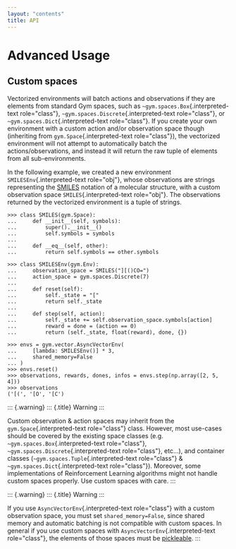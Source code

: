 ```yaml
---
layout: "contents"
title: API
---
```


Advanced Usage
==============

Custom spaces
-------------

Vectorized environments will batch actions and observations if they are
elements from standard Gym spaces, such as
`~gym.spaces.Box`{.interpreted-text role="class"},
`~gym.spaces.Discrete`{.interpreted-text role="class"}, or
`~gym.spaces.Dict`{.interpreted-text role="class"}. If you create your
own environment with a custom action and/or observation space though
(inheriting from `gym.Space`{.interpreted-text role="class"}), the
vectorized environment will not attempt to automatically batch the
actions/observations, and instead it will return the raw tuple of
elements from all sub-environments.

In the following example, we created a new environment
`SMILESEnv`{.interpreted-text role="obj"}, whose observations are
strings representing the
[SMILES](https://en.wikipedia.org/wiki/Simplified_molecular-input_line-entry_system)
notation of a molecular structure, with a custom observation space
`SMILES`{.interpreted-text role="obj"}. The observations returned by the
vectorized environment is a tuple of strings.

``` {.}
>>> class SMILES(gym.Space):
...     def __init__(self, symbols):
...         super().__init__()
...         self.symbols = symbols
...
...     def __eq__(self, other):
...         return self.symbols == other.symbols

>>> class SMILESEnv(gym.Env):
...     observation_space = SMILES("][()CO=")
...     action_space = gym.spaces.Discrete(7)
...
...     def reset(self):
...         self._state = "["
...         return self._state
...
...     def step(self, action):
...         self._state += self.observation_space.symbols[action]
...         reward = done = (action == 0)
...         return (self._state, float(reward), done, {})

>>> envs = gym.vector.AsyncVectorEnv(
...     [lambda: SMILESEnv()] * 3,
...     shared_memory=False
... )
>>> envs.reset()
>>> observations, rewards, dones, infos = envs.step(np.array([2, 5, 4]))
>>> observations
('[(', '[O', '[C')
```

::: {.warning}
::: {.title}
Warning
:::

Custom observation & action spaces may inherit from the
`gym.Space`{.interpreted-text role="class"} class. However, most
use-cases should be covered by the existing space classes (e.g.
`~gym.spaces.Box`{.interpreted-text role="class"},
`~gym.spaces.Discrete`{.interpreted-text role="class"}, etc\...), and
container classes (`~gym.spaces.Tuple`{.interpreted-text role="class"} &
`~gym.spaces.Dict`{.interpreted-text role="class"}). Moreover, some
implementations of Reinforcement Learning algorithms might not handle
custom spaces properly. Use custom spaces with care.
:::

::: {.warning}
::: {.title}
Warning
:::

If you use `AsyncVectorEnv`{.interpreted-text role="class"} with a
custom observation space, you must set `shared_memory=False`, since
shared memory and automatic batching is not compatible with custom
spaces. In general if you use custom spaces with
`AsyncVectorEnv`{.interpreted-text role="class"}, the elements of those
spaces must be
[pickleable](https://docs.python.org/3/library/pickle.html).
:::
